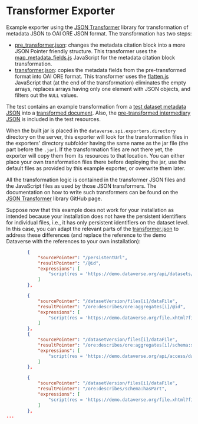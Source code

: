 # Transformer Exporter

Example exporter using the [JSON Transformer](https://github.com/erykKul/json-transformer) library for transformation of metadata JSON to OAI ORE JSON format. The transformation has two steps:
- [pre_transformer.json](/transformer-example/src/main/resources/pre_transformer.json): changes the metadata citation block into a more JSON Pointer friendly structure. This transformer uses the [map_metadata_fields.js](/transformer-example/src/main/resources/js/map_metadata_fields.js) JavaScript for the metadata citation block transformation.
- [transformer.json](/transformer-example/src/main/resources/transformer.json): copies the metadata fields from the pre-transformed format into OAI ORE format. This transformer uses the [flatten.js](/transformer-example/src/main/resources/js/flatten.js) JavaScript that (at the end of the transformation) eliminates the empty arrays, replaces arrays having only one element with JSON objects, and filters out the `NULL` values.

The test contains an example transformation from a [test dataset metadata JSON](/transformer-example/src/test/resources/source.json) into a [transformed document](/transformer-example/src/test/resources/result.json). Also, the [pre-transformed intermediary JSON](/transformer-example/src/test/resources/pre_transformed.json) is included in the test resources.

When the built jar is placed in the `dataverse.spi.exporters.directory` directory on the server, this exporter will look for the transformation files in the exporters' directory subfolder having the same name as the jar file (the part before the `.jar`). If the transformation files are not there yet, the exporter will copy them from its resources to that location. You can either place your own transformation files there before deploying the jar, use the default files as provided by this example exporter, or overwrite them later.

All the transformation logic is contained in the transformer JSON files and the JavaScript files as used by those JSON transformers. The documentation on how to write such transformers can be found on the [JSON Transformer](https://github.com/erykKul/json-transformer?tab=readme-ov-file#json-transformer) library GitHub page.

Suppose now that this example does not work for your installation as intended because your installation does not have the persistent identifiers for individual files, i.e., it has only persistent identifiers on the dataset level. In this case, you can adapt the relevant parts of the [transformer.json](/transformer-example/src/main/resources/transformer.json) to address these differences (and replace the reference to the demo Dataverse with the references to your own installation):

```json
        {
            "sourcePointer": "/persistentUrl",
            "resultPointer": "/@id",
            "expressions": [
                "script(res = 'https://demo.dataverse.org/api/datasets/export?exporter=OAI_ORE&persistentId=' + x)"
            ]
        },
```
```json
        {
            "sourcePointer": "/datasetVersion/files[i]/dataFile",
            "resultPointer": "/ore:describes/ore:aggregates[i]/@id",
            "expressions": [
                "script(res = 'https://demo.dataverse.org/file.xhtml?fileId=' + x.id)"
            ]
        },
        {
            "sourcePointer": "/datasetVersion/files[i]/dataFile",
            "resultPointer": "/ore:describes/ore:aggregates[i]/schema:sameAs",
            "expressions": [
                "script(res = 'https://demo.dataverse.org/api/access/datafile/' + x.id)"
            ]
        },
```
```json
        {
            "sourcePointer": "/datasetVersion/files[i]/dataFile",
            "resultPointer": "/ore:describes/schema:hasPart",
            "expressions": [
                "script(res = 'https://demo.dataverse.org/file.xhtml?fileId=' + x.id)"
            ]
        },
...
```

